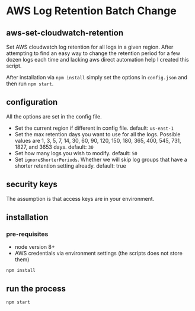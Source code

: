 # AWS Log Retention Batch Change

## aws-set-cloudwatch-retention

Set AWS cloudwatch log retention for all logs in a given region.
After attempting to find an easy way to change the retention period for a few dozen logs each time and lacking aws direct automation help I created this script.

After installation via `npm install` simply set the options in `config.json` and then run `npm start`.


## configuration

All the options are set in the config file.
- Set the current region if different in config file. default: `us-east-1`
- Set the max retention days you want to use for all the logs. Possible values are 1, 3, 5, 7, 14, 30, 60, 90, 120, 150, 180, 365, 400, 545, 731, 1827, and 3653 days. default: `30`
- Set how many logs you wish to modify. default: `50`
- Set `ignoreShorterPeriods`. Whether we will skip log groups that have a shorter retention setting already. default: true


## security keys

The assumption is that access keys are in your environment.


## installation

### pre-requisites
- node version 8+
- AWS credentials via environment settings (the scripts does not store them)

`npm install`

## run the process

`npm start`

